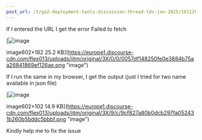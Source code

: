 ```yaml
---
post_url: /t/ga2-deployment-tools-discussion-thread-tds-jan-2025/161120/122
---
```

If I entered the URL I get the error Failed to fetch  

[![image](https://europe1.discourse-cdn.com/flex013/uploads/iitm/original/3X/0/0/0057df148250fe0e3884b75aa26841869ef126ae.png)

image602×182 25.2 KB](https://europe1.discourse-cdn.com/flex013/uploads/iitm/original/3X/0/0/0057df148250fe0e3884b75aa26841869ef126ae.png "image")

If I run the same in my browser, I get the output (just I tried for two name available in json file)  

[![image](https://europe1.discourse-cdn.com/flex013/uploads/iitm/original/3X/9/c/9cf827a80b0dcb297fa052431b260b5bddc5bbbf.png)

image602×102 14.9 KB](https://europe1.discourse-cdn.com/flex013/uploads/iitm/original/3X/9/c/9cf827a80b0dcb297fa052431b260b5bddc5bbbf.png "image")

Kindly help me to fix the issue